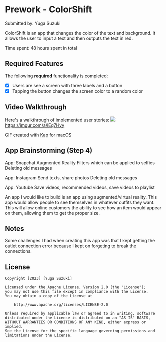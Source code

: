 # Prework - ColorShift

Submitted by: Yuga Suzuki

ColorShift is an app that changes the color of the text and background. It allows the user to input a text and then outputs the text in red.

Time spent: 48 hours spent in total

## Required Features

The following **required** functionality is completed:

- [x] Users are see a screen with three labels and a button
- [x] Tapping the button changes the screen color to a random color
 
## Video Walkthrough

Here's a walkthrough of implemented user stories:
![](https://imgur.com/a/lEq7Hyy.gif)
https://imgur.com/a/lEq7Hyy


GIF created with [Kap](https://getkap.co/) for macOS

## App Brainstorming (Step 4)

App: Snapchat
Augmented Reality Filters which can be applied to selfies 
Deleting old messages 

App: Instagram
Send texts, share photos
Deleting old messages 

App: Youtube
Save videos, recommended videos, save videos to playlist

An app I would like to build is an app using augmented/virtual reality. This app would allow people to see themselves in whatever outfits they want. This will allow online customers the ability to see how an item would appear on them, allowing them to get the proper size. 

## Notes

Some challenges I had when creating this app was that I kept getting the outlet connection error because I kept on forgeting to break the connections.

## License

    Copyright [2023] [Yuga Suzuki]

    Licensed under the Apache License, Version 2.0 (the "License");
    you may not use this file except in compliance with the License.
    You may obtain a copy of the License at

        http://www.apache.org/licenses/LICENSE-2.0

    Unless required by applicable law or agreed to in writing, software
    distributed under the License is distributed on an "AS IS" BASIS,
    WITHOUT WARRANTIES OR CONDITIONS OF ANY KIND, either express or implied.
    See the License for the specific language governing permissions and
    limitations under the License.
